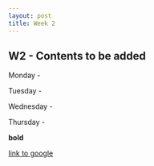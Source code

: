 ```yaml
---
layout: post
title: Week 2
---
```


## W2 - Contents to be added


Monday - 

Tuesday - 

Wednesday - 

Thursday -  

**bold**

[link to google](www.google.com)
